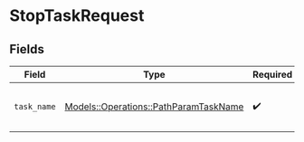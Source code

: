 # StopTaskRequest


## Fields

| Field                                                                                 | Type                                                                                  | Required                                                                              | Description                                                                           |
| ------------------------------------------------------------------------------------- | ------------------------------------------------------------------------------------- | ------------------------------------------------------------------------------------- | ------------------------------------------------------------------------------------- |
| `task_name`                                                                           | [Models::Operations::PathParamTaskName](../../models/operations/pathparamtaskname.md) | :heavy_check_mark:                                                                    | The name of the task to be started.                                                   |